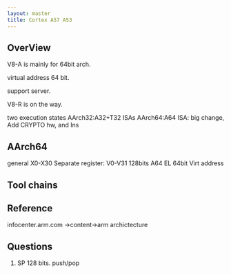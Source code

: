 ```yaml
---
layout: master
title: Cortex A57 A53
---
```


## OverView

V8-A is mainly for 64bit arch.

virtual address 64 bit.

support server.

V8-R is on the way.

two execution states
AArch32:A32+T32 ISAs
AArch64:A64 ISA: big change,
Add CRYPTO hw, and Ins


## AArch64

general X0-X30
Separate register: V0-V31 128bits
A64
EL
64bit Virt address

## Tool chains                  

## Reference

infocenter.arm.com
->content->arm archictecture

## Questions

1. SP 128 bits. push/pop